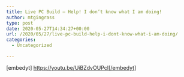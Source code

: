 ```yaml
---
title: Live PC Build – Help! I don’t know what I am doing!
author: mtgingrass
type: post
date: 2020-05-27T14:34:27+00:00
url: /2020/05/27/live-pc-build-help-i-dont-know-what-i-am-doing/
categories:
  - Uncategorized

---
```

[embedyt] https://youtu.be/UiBZdvOUPcI[/embedyt]